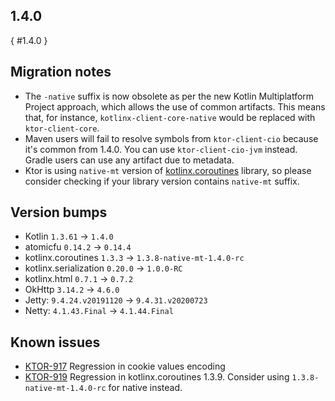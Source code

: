 [//]: # (title: 1.4.0)
[//]: # (caption: Migrating 1.3.2 → 1.4.0)
[//]: # (category: quickstart)

## 1.4.0
{ #1.4.0 }

## Migration notes

* The `-native` suffix is now obsolete as per the new Kotlin Multiplatform Project approach, which allows the use of common artifacts. This means that, for instance, `kotlinx-client-core-native` would be replaced with `ktor-client-core`.
* Maven users will fail to resolve symbols from `ktor-client-cio` because it's common from 1.4.0. You can use `ktor-client-cio-jvm` instead. Gradle users can use any artifact due to metadata.
* Ktor is using `native-mt` version of [kotlinx.coroutines](https://github.com/Kotlin/kotlinx.coroutines) library, so please consider checking if your library version contains `native-mt` suffix.

## Version bumps
* Kotlin `1.3.61` -> `1.4.0`
* atomicfu `0.14.2` -> `0.14.4`
* kotlinx.coroutines `1.3.3` -> `1.3.8-native-mt-1.4.0-rc`
* kotlinx.serialization `0.20.0` -> `1.0.0-RC`
* kotlinx.html `0.7.1` -> `0.7.2`
* OkHttp `3.14.2` -> `4.6.0` 
* Jetty: `9.4.24.v20191120` -> `9.4.31.v20200723`
* Netty: `4.1.43.Final` -> `4.1.44.Final`

## Known issues

* [KTOR-917](https://youtrack.jetbrains.com/issue/KTOR-917) Regression in cookie values encoding
* [KTOR-919](https://youtrack.jetbrains.com/issue/KTOR-919) Regression in kotlinx.coroutines 1.3.9. Consider using `1.3.8-native-mt-1.4.0-rc` for native instead.